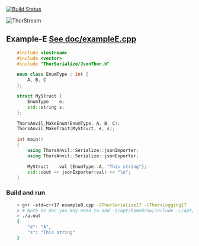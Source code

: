 [![Build Status](https://travis-ci.org/Loki-Astari/ThorsSerializer.svg?branch=master)](https://travis-ci.org/Loki-Astari/ThorsSerializer)

![ThorStream](../img/stream.jpg)

## Example-E [See doc/exampleE.cpp](exampleE.cpp)
````c++
    #include <iostream>
    #include <vector>
    #include "ThorSerialize/JsonThor.h"

    enum class EnumType : int {
        A, B, C
    };

    struct MyStruct {
        EnumType    e;
        std::string s;
    };

    ThorsAnvil_MakeEnum(EnumType, A, B, C);
    ThorsAnvil_MakeTrait(MyStruct, e, s);

    int main()
    {
        using ThorsAnvil::Serialize::jsonImporter;
        using ThorsAnvil::Serialize::jsonExporter;

        MyStruct    val {EnumType::A, "This string"};
        std::cout << jsonExporter(val) << "\n";
    }
````

### Build and run
````bash
    > g++ -std=c++17 example0.cpp -lThorSerialize17 -lThorsLogging17
    > # Note on mac you may need to add -I/opt/homebrew/include -L/opt/homebrew/lib/ on Mac's with M1 chip.
    > ./a.out
    {
        "e": "A",
        "s": "This string"
    }

````
